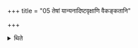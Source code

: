 +++
title = "05 तेषां यान्यनादिष्टवृक्षाणि वैकङ्कतानि"

+++

<details><summary>थिते</summary>

5. Out of them about which no tree is prescribed, they are to be prepared out of Vikaṅkata-wood or (out of any other), sacrificial tree having fruits.  
</details>
